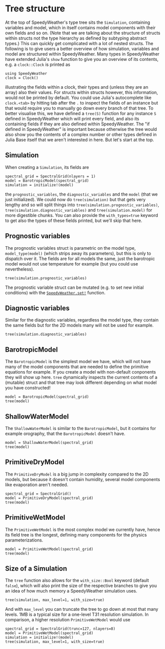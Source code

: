 # Tree structure

At the top of SpeedyWeather's type tree sits the `Simulation`, containing
variables and model, which in itself contains model components with their
own fields and so on.
(Note that we are talking about the structure of structs within structs
not the type hierarchy as defined by subtyping abstract types.)
This can quickly get complicated with a lot of nested structs. The following
is to give users a better overview of how simulation, variables and model
are structured within SpeedyWeather. Many types in SpeedyWeather have
extended Julia's `show` function to give you an overview of its contents,
e.g. a `clock::Clock` is printed as

```@example structure
using SpeedyWeather
clock = Clock()
```

illustrating the fields within a clock, their types and (unless they are an array)
also their values. For structs within structs however, this information,
would not be printed by default. You could use Julia's autocomplete like
`clock.<tab>` by hitting tab after the `.` to inspect the fields of an instance
but that would require you to manually go down every branch of that tree.
To better visualise this, we have defined a `tree(S)` function for any instance
`S` defined in SpeedyWeather which will print every field, and also
its containing fields if they are also defined within SpeedyWeather.
The "if defined in SpeedyWeather" is important because otherwise
the tree would also show you the contents of a complex number or other types
defined in Julia Base itself that we aren't interested in here. 
But let's start at the top.

## Simulation

When creating a `Simulation`, its fields are
```@example structure
spectral_grid = SpectralGrid(nlayers = 1)
model = BarotropicModel(spectral_grid)
simulation = initialize!(model)
```
the `prognostic_variables`, the `diagnostic_variables` and the `model` (that we just
initialized). We could now do `tree(simulation)` but that gets very lengthy and
so will split things into `tree(simulation.prognostic_variables)`,
`tree(simulation.diagnostic_variables)` and `tree(simulation.model)` for more
digestible chunks. You can also provide the `with_types=true` keyword to get
also the types of these fields printed, but we'll skip that here.

## Prognostic variables

The prognostic variables struct is parametric on the model type, `model_type(model)`
(which strips away its parameters), but this is only to dispatch over it.
The fields are for all models the same, just the barotropic model would not
use temperature for example (but you could use nevertheless). 

```@example structure
tree(simulation.prognostic_variables)
```

The prognostic variable struct can be mutated (e.g. to set new initial conditions) with the [`SpeedyWeather.set!`](@ref) function. 

## Diagnostic variables

Similar for the diagnostic variables, regardless the model type, they contain the
same fields but for the 2D models many will not be used for example.

```@example structure
tree(simulation.diagnostic_variables)
```

## BarotropicModel

The `BarotropicModel` is the simplest model we have, which will not have many of
the model components that are needed to define the primitive equations for example.
If you create a model with non-default conponents they will show up here. 
`tree` dynamically inspects the current contents of a (mutable) struct and
that tree may look different depending on what model you have constructed!

```@example structure
model = BarotropicModel(spectral_grid)
tree(model)
```

## ShallowWaterModel

The `ShallowWaterModel` is similar to the `BarotropicModel`, but it contains for example
orography, that the `BarotropicModel` doesn't have.

```@example structure
model = ShallowWaterModel(spectral_grid)
tree(model)
```

## PrimitiveDryModel

The `PrimitiveDryModel` is a big jump in complexity compared to the 2D models, but
because it doesn't contain humidity, several model components like evaporation
aren't needed.

```@example structure
spectral_grid = SpectralGrid()
model = PrimitiveDryModel(spectral_grid)
tree(model)
```

## PrimitiveWetModel

The `PrimitiveWetModel` is the most complex model we currently have, hence its
field tree is the longest, defining many components for the physics parameterizations.

```@example structure
model = PrimitiveWetModel(spectral_grid)
tree(model)
```

## Size of a Simulation

The `tree` function also allows for the `with_size::Bool` keyword (default `false`),
which will also print the size of the respective branches to give you an idea of
how much memory a SpeedyWeather simulation uses.

```@example structure
tree(simulation, max_level=1, with_size=true)
```

And with `max_level` you can truncate the tree to go down at most that many levels.
1MB is a typical size for a one-level T31 resolution simulation. In comparison,
a higher resolution `PrimitiveWetModel` would use

```@example structure
spectral_grid = SpectralGrid(trunc=127, nlayers=8)
model = PrimitiveWetModel(spectral_grid)
simulation = initialize!(model)
tree(simulation, max_level=1, with_size=true)
```